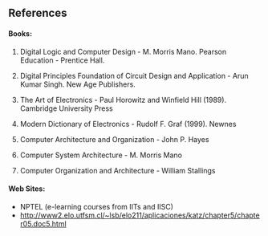 ## References

#### Books:

1. Digital Logic and Computer Design - M. Morris Mano. Pearson Education - Prentice Hall.

2. Digital Principles Foundation of Circuit Design and Application - Arun Kumar Singh. New Age Publishers.

3. The Art of Electronics - Paul Horowitz and Winfield Hill (1989). Cambridge University Press

4. Modern Dictionary of Electronics - Rudolf F. Graf (1999). Newnes

5. Computer Architecture and Organization - John P. Hayes

6. Computer System Architecture - M. Morris Mano

7. Computer Organization and Architecture - William Stallings

#### Web Sites:

- NPTEL (e-learning courses from IITs and IISC)
- http://www2.elo.utfsm.cl/~lsb/elo211/aplicaciones/katz/chapter5/chapter05.doc5.html